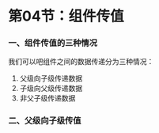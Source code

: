 # 第04节：组件传值

### 一、组件传值的三种情况

我们可以吧组件之间的数据传递分为三种情况：

1. 父级向子级传递数据
2. 子级向父级传递数据
3. 非父子级传递数据

### 二、父级向子级传值

